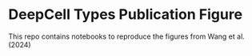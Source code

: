 # DeepCell Types Publication Figure

This repo contains notebooks to reproduce the figures from Wang et al. (2024)